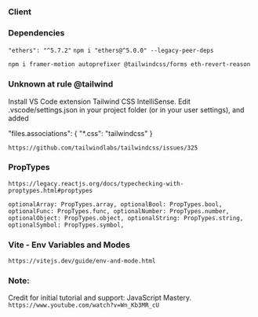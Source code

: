 ### Client

### Dependencies

`"ethers": "^5.7.2"`
`npm i "ethers@^5.0.0" --legacy-peer-deps`

`npm i framer-motion autoprefixer @tailwindcss/forms eth-revert-reason`


### Unknown at rule @tailwind

Install VS Code extension Tailwind CSS IntelliSense. Edit .vscode/settings.json in your project folder (or in your user settings), and added 

"files.associations": { "*.css": "tailwindcss" }

`https://github.com/tailwindlabs/tailwindcss/issues/325`


### PropTypes

`https://legacy.reactjs.org/docs/typechecking-with-proptypes.html#proptypes`

`optionalArray: PropTypes.array,
optionalBool: PropTypes.bool,
optionalFunc: PropTypes.func,
optionalNumber: PropTypes.number,
optionalObject: PropTypes.object,
optionalString: PropTypes.string,
optionalSymbol: PropTypes.symbol, `


### Vite - Env Variables and Modes

`https://vitejs.dev/guide/env-and-mode.html`


### Note:
Credit for initial tutorial and support: JavaScript Mastery.
`https://www.youtube.com/watch?v=Wn_Kb3MR_cU`